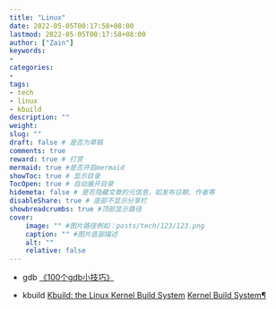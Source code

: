 ```yaml
---
title: "Linux"
date: 2022-05-05T00:17:58+08:00
lastmod: 2022-05-05T00:17:58+08:00
author: ["Zain"]
keywords: 
- 
categories: 
- 
tags: 
- tech
- linux
- kbuild
description: ""
weight:
slug: ""
draft: false # 是否为草稿
comments: true
reward: true # 打赏
mermaid: true #是否开启mermaid
showToc: true # 显示目录
TocOpen: true # 自动展开目录
hidemeta: false # 是否隐藏文章的元信息，如发布日期、作者等
disableShare: true # 底部不显示分享栏
showbreadcrumbs: true #顶部显示路径
cover:
    image: "" #图片路径例如：posts/tech/123/123.png
    caption: "" #图片底部描述
    alt: ""
    relative: false
---
```









- gdb
[《100个gdb小技巧》](https://wizardforcel.gitbooks.io/100-gdb-tips/content/)


- kbuild
[Kbuild: the Linux Kernel Build System](https://www.linuxjournal.com/content/kbuild-linux-kernel-build-system)
[Kernel Build System¶](https://www.kernel.org/doc/html/latest/kbuild/index.html)